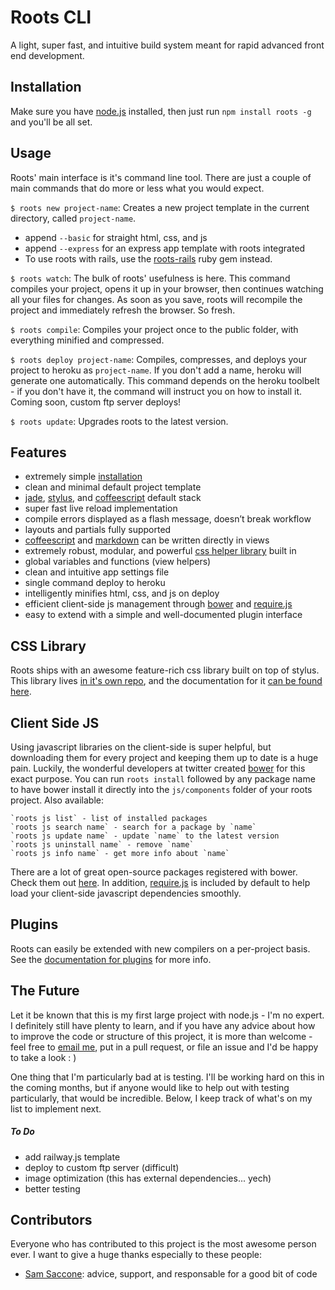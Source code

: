 # Roots CLI

A light, super fast, and intuitive build system meant for rapid advanced front end development.

Installation
------------

Make sure you have [node.js](http://nodejs.org/) installed, then just run `npm install roots -g` and you'll be all set.

Usage
-----

Roots' main interface is it's command line tool. There are just a couple of main commands that do more or less what you would expect.

`$ roots new project-name`: Creates a new project template in the current directory, called `project-name`. 
  - append `--basic` for straight html, css, and js
  - append `--express` for an express app template with roots integrated
  - To use roots with rails, use the [roots-rails](http://github.com/jenius/roots-rails) ruby gem instead.

`$ roots watch`: The bulk of roots' usefulness is here. This command compiles your project, opens it up in your browser, then continues watching all your files for changes. As soon as you save, roots will recompile the project and immediately refresh the browser. So fresh.

`$ roots compile`: Compiles your project once to the public folder, with everything minified and compressed.

`$ roots deploy project-name`: Compiles, compresses, and deploys your project to heroku as `project-name`. If you don't add a name, heroku will generate one automatically. This command depends on the heroku toolbelt - if you don't have it, the command will instruct you on how to install it. Coming soon, custom ftp server deploys!

`$ roots update`: Upgrades roots to the latest version.

Features
--------

- extremely simple [installation](#installation)
- clean and minimal default project template
- [jade](http://jade-lang.com/), [stylus](http://learnboost.github.com/stylus/), and [coffeescript](http://coffeescript.org/) default stack
- super fast live reload implementation
- compile errors displayed as a flash message, doesn’t break workflow
- layouts and partials fully supported
- [coffeescript](http://coffeescript.org/) and [markdown](http://daringfireball.net/projects/markdown/) can be written directly in views
- extremely robust, modular, and powerful [css helper library](/css) built in
- global variables and functions (view helpers)
- clean and intuitive app settings file
- single command deploy to heroku
- intelligently minifies html, css, and js on deploy
- efficient client-side js management through [bower](http://twitter.github.com/bower/) and [require.js](http://requirejs.org/)
- easy to extend with a simple and well-documented plugin interface

CSS Library
-----------

Roots ships with an awesome feature-rich css library built on top of stylus. This library lives [in it's own repo](http://github.com/jenius/roots-css), and the documentation for it [can be found here](http://roots.cx/css).

Client Side JS
--------------

Using javascript libraries on the client-side is super helpful, but downloading them for every project and keeping them up to date is a huge pain. Luckily, the wonderful developers at twitter created [bower](http://twitter.github.com/bower/) for this exact purpose. You can run `roots install` followed by any package name to have bower install it directly into the `js/components` folder of your roots project. Also available:

    `roots js list` - list of installed packages    
    `roots js search name` - search for a package by `name`    
    `roots js update name` - update `name` to the latest version    
    `roots js uninstall name` - remove `name`    
    `roots js info name` - get more info about `name`    

There are a lot of great open-source packages registered with bower. Check them out [here](http://sindresorhus.com/bower-components/). In addition, [require.js](http://requirejs.org) is included by default to help load your client-side javascript dependencies smoothly.

Plugins
-------

Roots can easily be extended with new compilers on a per-project basis. See the [documentation for plugins](http://roots.cx#plugins) for more info.

The Future
----------

Let it be known that this is my first large project with node.js - I'm no expert. I definitely still have plenty to learn, and if you have any advice about how to improve the code or structure of this project, it is more than welcome - feel free to [email me](http://jenius.me/#!/contact), put in a pull request, or file an issue and I'd be happy to take a look : )

One thing that I'm particularly bad at is testing. I'll be working hard on this in the coming months, but if anyone would like to help out with testing particularly, that would be incredible. Below, I keep track of what's on my list to implement next.

##### To Do

- add railway.js template
- deploy to custom ftp server (difficult)
- image optimization (this has external dependencies... yech)
- better testing

Contributors
------------

Everyone who has contributed to this project is the most awesome person ever. I want to give a huge thanks especially to these people:

- [Sam Saccone](https://github.com/samccone): advice, support, and responsable for a good bit of code